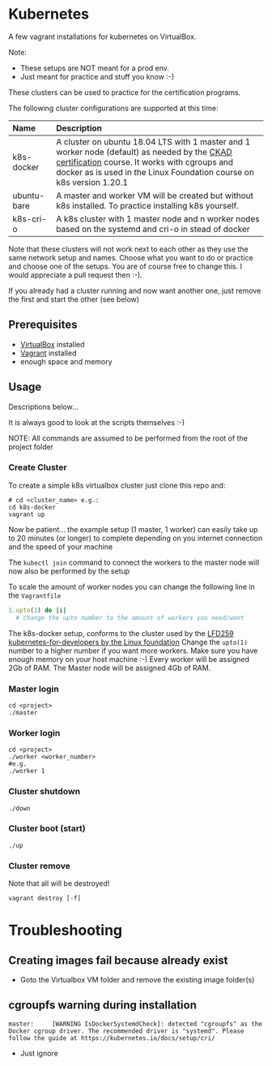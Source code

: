 # Kubernetes

A few vagrant installations for kubernetes on VirtualBox.

Note:

- These setups are NOT meant for a prod env.
- Just meant for practice and stuff you know :-)

These clusters can be used to practice for the certification programs.

The following cluster configurations are supported at this time:

| Name | Description |
| :---- | :-----------|
| k8s-docker | A cluster on ubuntu 18.04 LTS with 1 master and 1 worker node (default) as needed by the [CKAD certification](https://training.linuxfoundation.org/training/kubernetes-for-developers/) course. It works with cgroups and docker as is used in the Linux Foundation course on k8s version 1.20.1 |
| ubuntu-bare | A master and worker VM will be created but without k8s installed. To practice installing k8s yourself. |
| k8s-cri-o | A k8s cluster with 1 master node and n worker nodes based on the systemd and cri-o in stead of docker |

Note that these clusters will not work next to each other as they use the same
network setup and names. Choose what you want to do or practice and choose one
of the setups. You are of course free to change this. I would appreciate a pull
request then :-).

If you already had a cluster running and now want another one, just remove the
first and start the other (see below)

## Prerequisites

- [VirtualBox](https://www.virtualbox.org/) installed
- [Vagrant](https://www.vagrantup.com/docs/installation) installed
- enough space and memory

## Usage

Descriptions below...

It is always good to look at the scripts themselves :-)

NOTE: All commands are assumed to be performed from the root of the project
folder

### Create Cluster

To create a simple k8s virtualbox cluster just clone this repo and:

```shell
# cd <cluster_name> e.g.:
cd k8s-docker
vagrant up
```

Now be patient... the example setup (1 master, 1 worker) can easily take up to
20 minutes (or longer) to complete depending on you internet connection and the
speed of your machine

The `kubectl join` command to connect the workers to the master node will now
also be performed by the setup

To scale the amount of worker nodes you can change the following line in
the `Vagrantfile`

```ruby
1.upto(1) do |i|
  # change the upto number to the amount of workers you need/want
```

The k8s-docker setup, conforms to the cluster used by the
[LFD259 kubernetes-for-developers by the Linux foundation](https://training.linuxfoundation.org/training/kubernetes-for-developers/)
Change the `upto(1)` number to a higher number if you want more workers. Make
sure you have enough memory on your host machine :-)
Every worker will be assigned 2Gb of RAM. The Master node will be assigned 4Gb
of RAM.

### Master login

```shell
cd <project>
./master
```

### Worker login

```shell
cd <project>
./worker <worker_number>
#e.g.
./worker 1
```

### Cluster shutdown

```shell
./down
```

### Cluster boot (start)

```shell
./up
```

### Cluster remove

Note that all will be destroyed!

```shell
vagrant destroy [-f]
```

# Troubleshooting

## Creating images fail because already exist

- Goto the Virtualbox VM folder and remove the existing image folder(s)

## cgroupfs warning during installation

```shell
master: 	[WARNING IsDockerSystemdCheck]: detected "cgroupfs" as the Docker cgroup driver. The recommended driver is "systemd". Please follow the guide at https://kubernetes.io/docs/setup/cri/
```

- Just ignore


